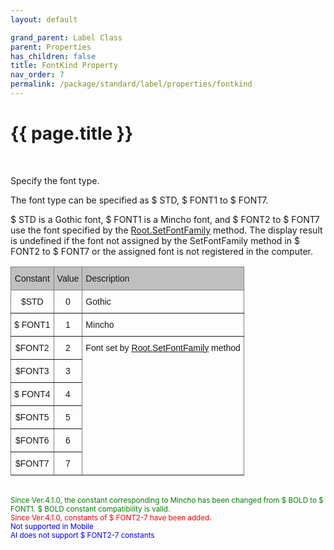 ```yaml
---
layout: default

grand_parent: Label Class
parent: Properties
has_children: false
title: FontKind Property
nav_order: 7
permalink: /package/standard/label/properties/fontkind
---
```

# {{ page.title }}

 
<br>

Specify the font type.

The font type can be specified as $ STD, $ FONT1 to $ FONT7.

$ STD is a Gothic font, $ FONT1 is a Mincho font, and $ FONT2 to $ FONT7 use the font specified by the <a href="/package/standard/root/methods/setfontfamily">Root.SetFontFamily</a> method. The display result is undefined if the font not assigned by the SetFontFamily method in $ FONT2 to $ FONT7 or the assigned font is not registered in the computer.

<style type="text/css">
.tg  {border-collapse:collapse;border-spacing:0;}
.tg td{border-color:black;border-style:solid;border-width:1px;font-family:Arial, sans-serif;font-size:14px;
  overflow:hidden;padding:10px 5px;word-break:normal;}
.tg th{border-color:black;border-style:solid;border-width:1px;font-family:Arial, sans-serif;font-size:14px;
  font-weight:normal;overflow:hidden;padding:10px 5px;word-break:normal;}
.tg .tg-cqgq{background-color:#c0c0c0;border-color:inherit;font-family:Arial, Helvetica, sans-serif !important;text-align:center;
  vertical-align:top}
.tg .tg-0ss8{background-color:#c0c0c0;border-color:inherit;font-family:Arial, Helvetica, sans-serif !important;text-align:left;
  vertical-align:top}
.tg .tg-lcf4{border-color:inherit;font-family:Arial, Helvetica, sans-serif !important;text-align:center;vertical-align:top}
.tg .tg-j5n6{border-color:inherit;font-family:Arial, Helvetica, sans-serif !important;text-align:left;vertical-align:top}
</style>
<table class="tg">
<thead>
  <tr>
    <th class="tg-cqgq">Constant</th>
    <th class="tg-cqgq">Value</th>
    <th class="tg-0ss8">Description</th>
  </tr>
</thead>
<tbody>
  <tr>
    <td class="tg-lcf4">$STD</td>
    <td class="tg-lcf4">0</td>
    <td class="tg-j5n6">Gothic</td>
  </tr>
  <tr>
    <td class="tg-lcf4">$ FONT1</td>
    <td class="tg-lcf4">1</td>
    <td class="tg-j5n6">Mincho</td>
  </tr>
  <tr>
    <td class="tg-lcf4">$FONT2</td>
    <td class="tg-lcf4">2</td>
    <td class="tg-j5n6" rowspan="6">Font set by <a href="/package/standard/root/methods/setfontfamily">Root.SetFontFamily</a> method</td>
  </tr>
  <tr>
    <td class="tg-lcf4">$FONT3</td>
    <td class="tg-lcf4">3</td>
  </tr>
  <tr>
    <td class="tg-lcf4">$ FONT4</td>
    <td class="tg-lcf4">4</td>
  </tr>
  <tr>
    <td class="tg-lcf4">$FONT5</td>
    <td class="tg-lcf4">5</td>
  </tr>
  <tr>
    <td class="tg-lcf4">$FONT6</td>
    <td class="tg-lcf4">6</td>
  </tr>
  <tr>
    <td class="tg-lcf4">$FONT7</td>
    <td class="tg-lcf4">7</td>
  </tr>
</tbody>
</table>

<br><small><span style="color:green">Since Ver.4.1.0, the constant corresponding to Mincho has been changed from $ BOLD to $ FONT1. $ BOLD constant compatibility is valid.</span></small>
<br><small><span style="color:red">Since Ver.4.1.0, constants of $ FONT2-7 have been added.</span></small>
<br><small><span style="color:blue">Not supported in Mobile</span></small>
<br><small><span style="color:blue">AI does not support $ FONT2-7 constants</span></small> 